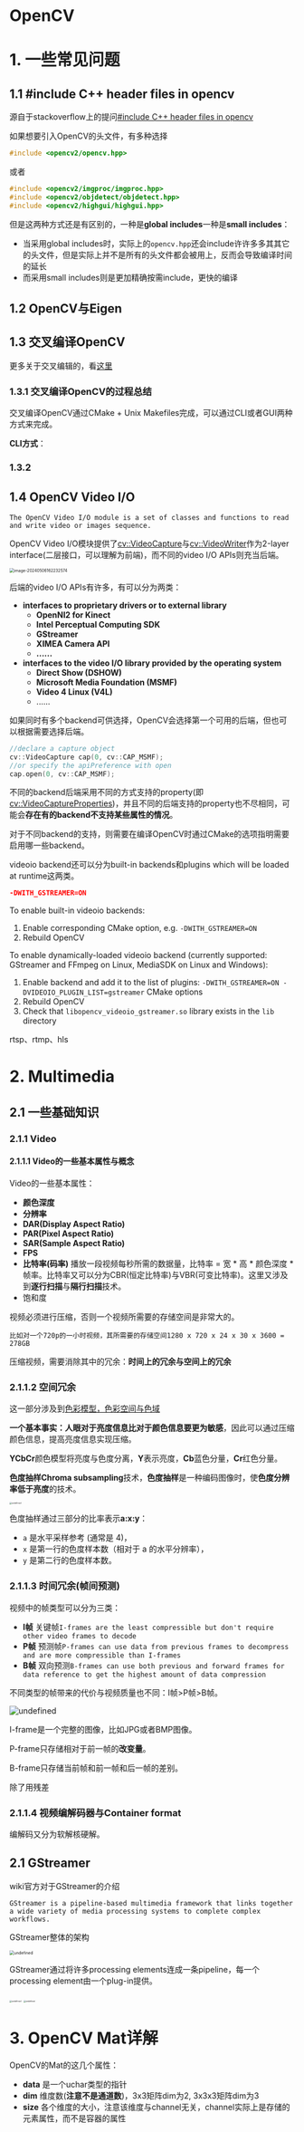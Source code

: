 # OpenCV



# 1. 一些常见问题



## 1.1 #include C++ header files in opencv

源自于stackoverflow上的提问[#include C++ header files in opencv](https://stackoverflow.com/questions/19177456/include-c-header-files-in-opencv)

如果想要引入OpenCV的头文件，有多种选择

```c++
#include <opencv2/opencv.hpp>
```

或者

```c++
#include <opencv2/imgproc/imgproc.hpp>
#include <opencv2/objdetect/objdetect.hpp>
#include <opencv2/highgui/highgui.hpp>
```

但是这两种方式还是有区别的，一种是**global includes**一种是**small includes**：

- 当采用global includes时，实际上的`opencv.hpp`还会include许许多多其其它的头文件，但是实际上并不是所有的头文件都会被用上，反而会导致编译时间的延长
- 而采用small includes则是更加精确按需include，更快的编译



## 1.2 OpenCV与Eigen



## 1.3 交叉编译OpenCV

更多关于交叉编辑的，看[这里](./cmake与makefile.md#1.4-交叉编译)

### 1.3.1 交叉编译OpenCV的过程总结

交叉编译OpenCV通过CMake + Unix Makefiles完成，可以通过CLI或者GUI两种方式来完成。

**CLI方式**：





### 1.3.2 

## 1.4 OpenCV Video I/O

```
The OpenCV Video I/O module is a set of classes and functions to read and write video or images sequence.
```

OpenCV Video I/O模块提供了[cv::VideoCapture](https://docs.opencv.org/4.9.0/d8/dfe/classcv_1_1VideoCapture.html)与[cv::VideoWriter](https://docs.opencv.org/4.9.0/dd/d9e/classcv_1_1VideoWriter.html)作为2-layer interface(二层接口，可以理解为前端)，而不同的video I/O APIs则充当后端。

<img src="assets/image-20240506162232574.png" alt="image-20240506162232574" style="zoom: 50%;" />

后端的video I/O APIs有许多，有可以分为两类：

- **interfaces to proprietary drivers or to external library**
  - **OpenNI2 for Kinect**
  - **Intel Perceptual Computing SDK**
  - **GStreamer**
  - **XIMEA Camera API**
  - **......**
- **interfaces to the video I/O library provided by the operating system**
  - **Direct Show (DSHOW)**
  - **Microsoft Media Foundation (MSMF)**
  - **Video 4 Linux (V4L)**
  - ......

如果同时有多个backend可供选择，OpenCV会选择第一个可用的后端，但也可以根据需要选择后端。

```c++
//declare a capture object
cv::VideoCapture cap(0, cv::CAP_MSMF);
//or specify the apiPreference with open
cap.open(0, cv::CAP_MSMF);
```

不同的backend后端采用不同的方式支持的property(即[cv::VideoCaptureProperties](https://docs.opencv.org/4.9.0/d4/d15/group__videoio__flags__base.html#gaeb8dd9c89c10a5c63c139bf7c4f5704d))，并且不同的后端支持的property也不尽相同，可能会**存在有的backend不支持某些属性的情况**。



对于不同backend的支持，则需要在编译OpenCV时通过CMake的选项指明需要启用哪一些backend。

videoio backend还可以分为built-in backends和plugins which will be loaded at runtime这两类。

```cmake
-DWITH_GSTREAMER=ON
```

To enable built-in videoio backends:

1. Enable corresponding CMake option, e.g. `-DWITH_GSTREAMER=ON`
2. Rebuild OpenCV

To enable dynamically-loaded videoio backend (currently supported: GStreamer and FFmpeg on Linux, MediaSDK on Linux and Windows):

1. Enable backend and add it to the list of plugins: `-DWITH_GSTREAMER=ON -DVIDEOIO_PLUGIN_LIST=gstreamer` CMake options
2. Rebuild OpenCV
3. Check that `libopencv_videoio_gstreamer.so` library exists in the `lib` directory



rtsp、rtmp、hls



# 2. Multimedia

## 2.1 一些基础知识

### 2.1.1 Video

#### 2.1.1.1 Video的一些基本属性与概念

Video的一些基本属性：

- **颜色深度**
- **分辨率**
- **DAR(Display Aspect Ratio)**
- **PAR(Pixel Aspect Ratio)**
- **SAR(Sample Aspect Ratio)**
- **FPS**
- **比特率(码率)** 播放一段视频每秒所需的数据量，比特率 = 宽 * 高 * 颜色深度 * 帧率。比特率又可以分为CBR(恒定比特率)与VBR(可变比特率)。这里又涉及到**逐行扫描**与**隔行扫描**技术。
- 饱和度







视频必须进行压缩，否则一个视频所需要的存储空间是非常大的。

```
比如对一个720p的一小时视频，其所需要的存储空间1280 x 720 x 24 x 30 x 3600 = 278GB
```

压缩视频，需要消除其中的冗余：**时间上的冗余与空间上的冗余**



### 2.1.1.2 空间冗余

这一部分涉及到[色彩模型，色彩空间与色域](../图形学/图形学.md#色品图与色域)

**一个基本事实：人眼对于亮度信息比对于颜色信息要更为敏感**，因此可以通过压缩颜色信息，提高亮度信息实现压缩。

**YCbCr**颜色模型将亮度与色度分离，**Y**表示亮度，**Cb**蓝色分量，**Cr**红色分量。





**色度抽样Chroma subsampling**技术，**色度抽样**是一种编码图像时，使**色度分辨率低于亮度**的技术。

<img src="assets/2560px-Common_chroma_subsampling_ratios_YCbCr_CORRECTED.svg-1715097658265-13.png" alt="undefined" style="zoom: 25%;" />

色度抽样通过三部分的比率表示**a​\:x\:y**：

- `a` 是水平采样参考 (通常是 4)，
- `x` 是第一行的色度样本数（相对于 a 的水平分辨率），
- `y` 是第二行的色度样本数。



### 2.1.1.3 时间冗余(帧间预测)

视频中的帧类型可以分为三类：

- **I帧** 关键帧`I‑frames are the least compressible but don't require other video frames to decode`
- **P帧** 预测帧`P‑frames can use data from previous frames to decompress and are more compressible than I‑frames`
- **B帧** 双向预测`B‑frames can use both previous and forward frames for data reference to get the highest amount of data compression`

不同类型的帧带来的代价与视频质量也不同：I帧>P帧>B帧。

![undefined](assets/2560px-I_P_and_B_frames.svg.png)

I-frame是一个完整的图像，比如JPG或者BMP图像。

P-frame只存储相对于前一帧的**改变量**。

B-frame只存储当前帧和前一帧和后一帧的差别。



除了用残差



### 2.1.1.4 视频编解码器与Container format

编解码又分为软解核硬解。



## 2.1 GStreamer

wiki官方对于GStreamer的介绍

```
GStreamer is a pipeline-based multimedia framework that links together a wide variety of media processing systems to complete complex workflows.
```



GStreamer整体的架构

<img src="assets/1280px-GStreamer_overview.svg.png" alt="undefined" style="zoom:50%;" />

GStreamer通过将许多processing elements连成一条pipeline，每一个processing element由一个plug-in提供。

<img src="assets/2560px-GStreamer_and_plug-in_types.svg.png" alt="undefined" style="zoom: 25%;" />



<img src="assets/2560px-GStreamer_Technical_Overview.svg.png" alt="undefined" style="zoom: 25%;" />



# 3. OpenCV Mat详解

OpenCV的Mat的这几个属性：

- **data** 是一个uchar类型的指针
- **dim** 维度数(**注意不是通道数**)，3x3矩阵dim为2, 3x3x3矩阵dim为3
- **size** 各个维度的大小，注意该维度与channel无关，channel实际上是存储的元素属性，而不是容器的属性



